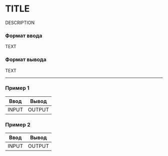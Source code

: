 # TITLE

DESCRIPTION

### Формат ввода
TEXT

### Формат вывода
TEXT

---

### Пример 1

| Ввод  | Вывод  |
|-------|--------|
| INPUT | OUTPUT |

### Пример 2

| Ввод  | Вывод  |
|-------|--------|
| INPUT | OUTPUT |